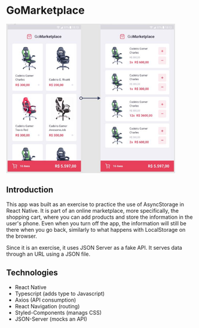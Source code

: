<h1>GoMarketplace</h1>

<img src="https://github.com/amandapolotow/desafio-gostack-fundamentos-react-native/blob/master/layout.JPG" alt="GoMarketplace Layout" height="400" />

<h2>Introduction</h1>

<p>This app was built as an exercise to practice the use of AsyncStorage in React Native. 
It is part of an online marketplace, more specifically, the shopping cart, where you can 
add products and store the information in the user's phone. Even when you turn off the app,
the information will still be there when you go back, similarly to what happens with LocalStorage
on the browser.</p>
<p> Since it is an exercise, it uses JSON Server as a fake API. 
It serves data through an URL using a JSON file.</p> 

<h2>Technologies</h2>

<ul>
  <li>React Native</li>
  <li>Typescript (adds type to Javascript)</li>
  <li>Axios (API consumption)</li>
  <li>React Navigation (routing)</li>
  <li>Styled-Components (manags CSS)</li>
  <li>JSON-Server (mocks an API)</li>
</ul>
